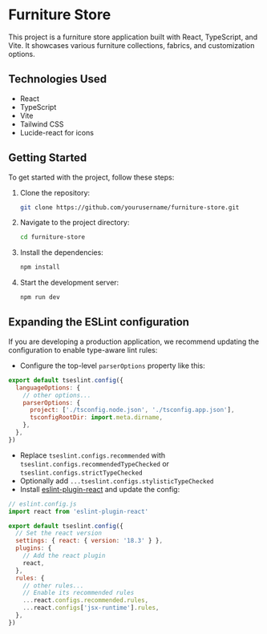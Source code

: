 # Furniture Store

This project is a furniture store application built with React, TypeScript, and Vite. It showcases various furniture collections, fabrics, and customization options.


## Technologies Used

- React
- TypeScript
- Vite
- Tailwind CSS
- Lucide-react for icons

## Getting Started

To get started with the project, follow these steps:

1. Clone the repository:
   ```sh
   git clone https://github.com/yourusername/furniture-store.git
   ```
2. Navigate to the project directory:
   ```sh
   cd furniture-store
   ```
3. Install the dependencies:
   ```sh
   npm install
   ```
4. Start the development server:
   ```sh
   npm run dev
   ```

## Expanding the ESLint configuration

If you are developing a production application, we recommend updating the configuration to enable type-aware lint rules:

- Configure the top-level `parserOptions` property like this:

```js
export default tseslint.config({
  languageOptions: {
    // other options...
    parserOptions: {
      project: ['./tsconfig.node.json', './tsconfig.app.json'],
      tsconfigRootDir: import.meta.dirname,
    },
  },
})
```

- Replace `tseslint.configs.recommended` with `tseslint.configs.recommendedTypeChecked` or `tseslint.configs.strictTypeChecked`
- Optionally add `...tseslint.configs.stylisticTypeChecked`
- Install [eslint-plugin-react](https://github.com/jsx-eslint/eslint-plugin-react) and update the config:

```js
// eslint.config.js
import react from 'eslint-plugin-react'

export default tseslint.config({
  // Set the react version
  settings: { react: { version: '18.3' } },
  plugins: {
    // Add the react plugin
    react,
  },
  rules: {
    // other rules...
    // Enable its recommended rules
    ...react.configs.recommended.rules,
    ...react.configs['jsx-runtime'].rules,
  },
})
```
